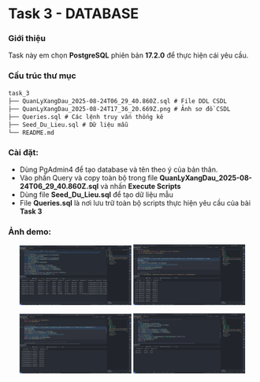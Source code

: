 # Task 3 - DATABASE

### Giới thiệu
Task này em chọn **PostgreSQL** phiên bản **17.2.0** để thực hiện cái yêu cầu.

### Cấu trúc thư mục

```
task_3
├── QuanLyXangDau_2025-08-24T06_29_40.860Z.sql # File DDL CSDL
├── QuanLyXangDau_2025-08-24T17_36_20.669Z.png # Ảnh sơ đồ CSDL
├── Queries.sql # Các lệnh truy vấn thống kê
├── Seed_Du_Lieu.sql # Dữ liệu mẫu
└── README.md
```

### Cài đặt:
- Dùng PgAdmin4 để tạo database và tên theo ý của bản thân.
- Vào phần Query và copy toàn bộ trong file **QuanLyXangDau_2025-08-24T06_29_40.860Z.sql** và nhấn **Execute Scripts**
- Dùng file **Seed_Du_Lieu.sql** để tạo dữ liệu mẫu
- File **Queries.sql** là nơi lưu trữ toàn bộ scripts thực hiện yêu cầu của bài **Task 3**

### Ảnh demo:

<p align="center">
  <img src="./assets/Query_1.png" alt="demo 1" width="45%"/>
  <img src="./assets/Query_2.png" alt="demo 2" width="45%"/>
</p>

<p align="center">
  <img src="./assets/Query_3.png" alt="demo 1" width="45%"/>
  <img src="./assets/Query_4.png" alt="demo 2" width="45%"/>
</p>